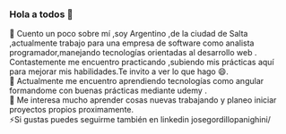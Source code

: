 ### Hola a todos 👋
🔭 Cuento un poco sobre mí ,soy Argentino ,de la ciudad de Salta ,actualmente trabajo para una empresa de software como analista programador,manejando tecnologías orientadas al desarrollo web . Contastemente me encuentro practicando ,subiendo mis prácticas aquí para mejorar mis habilidades.Te invito a ver lo que hago 😄.
<br>
🌱 Actualmente me encuentro aprendiendo tecnologías como angular formandome con buenas prácticas mediante udemy .<br>
👯 Me interesa mucho aprender cosas nuevas trabajando y planeo iniciar proyectos propios proximamente.<br>
⚡Si gustas puedes seguirme también en linkedin  josegordillopanighini/
<!--
**josegordillo791/josegordillo791** is a ✨ _special_ ✨ repository because its `README.md` (this file) appears on your GitHub profile.

Here are some ideas to get you started:

- 🔭 I’m currently working on ...
- 🌱 I’m currently learning ...
- 👯 I’m looking to collaborate on ...
- 🤔 I’m looking for help with ...
- 💬 Ask me about ...
- 📫 How to reach me: ...
- 😄 Pronouns: ...
- Fun fact: ...
-->
